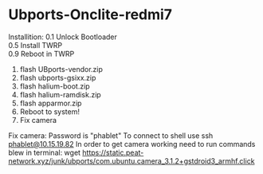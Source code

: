 # Ubports-Onclite-redmi7

Installition:
0.1 Unlock Bootloader          
0.5 Install TWRP          
0.9 Reboot in TWRP        
1. flash UBports-vendor.zip
2. flash ubports-gsixx.zip
3. flash halium-boot.zip
4. flash halium-ramdisk.zip
5. flash apparmor.zip
6. Reboot to system!
7. Fix camera

Fix camera:
    Password is "phablet"
    To connect to shell use ssh phablet@10.15.19.82
    In order to get camera working need to run commands blew in terminal:
wget https://static.peat-network.xyz/junk/ubports/com.ubuntu.camera_3.1.2+gstdroid3_armhf.click
